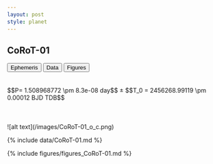 ```yaml
---
layout: post
style: planet
---
```

<script src="../js/planets.js"></script> 

## CoRoT-01

<!-- Tab links -->
<div class="tab">
  <button class="tablinks" onclick="openCity(event, 'Ephemeris')">Ephemeris</button>
  <button class="tablinks" onclick="openCity(event, 'Data')">Data</button>
  <button class="tablinks" onclick="openCity(event, 'Figures')">Figures</button>
</div>

<!-- Tab content -->
<div id="Ephemeris" class="tabcontent" markdown="1">
  <br/><br/>
  $$P= 1.508968772 \pm  8.3e-08 day$$ ±
  $$T_0 = 2456268.99119 \pm 0.00012 BJD TDB$$
  <br/><br/>
  <br/><br/>
  ![alt text](/images/CoRoT-01_o_c.png)
</div>

<div id="Data" class="tabcontent" markdown="1">

  {% include data/CoRoT-01.md %}
  
</div> 

<div id="Figures" class="tabcontent" markdown="1">
  {% include figures/figures_CoRoT-01.md %}
</div>


<script src="../js/tabs.js"></script> 

     
